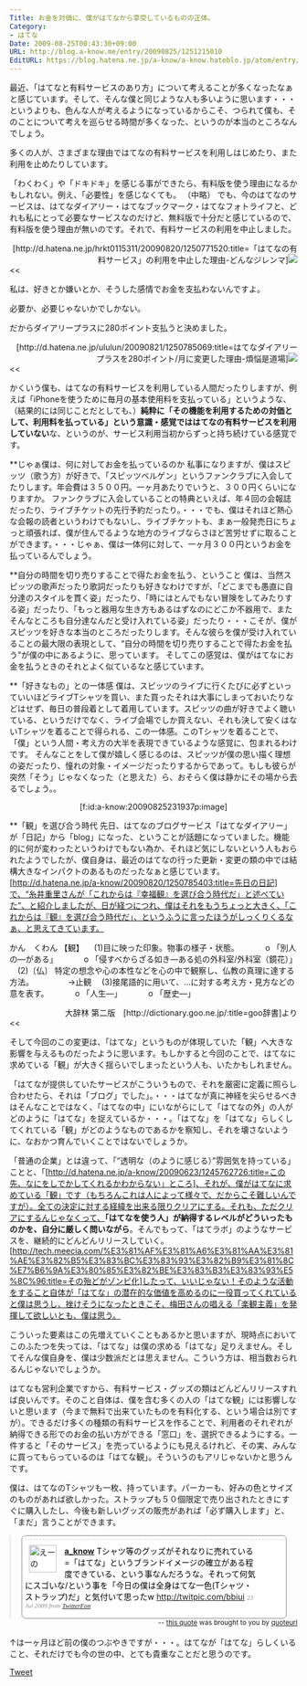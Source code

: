 ```yaml
---
Title: お金を対価に、僕がはてなから享受しているものの正体。
Category:
- はてな
Date: 2009-08-25T00:43:30+09:00
URL: http://blog.a-know.me/entry/20090825/1251215010
EditURL: https://blog.hatena.ne.jp/a-know/a-know.hateblo.jp/atom/entry/12921228815727979966
---
```



最近、「はてなと有料サービスのあり方」について考えることが多くなったなぁと感じています。そして、そんな僕と同じような人も多いように思います・・・というよりも、色んな人が考えるようになっているからこそ、つられて僕も、そのことについて考えを巡らせる時間が多くなった、というのが本当のところなんでしょう。

多くの人が、さまざまな理由ではてなの有料サービスを利用しはじめたり、また利用を止めたりしています。

>>
「わくわく」や「ドキドキ」を感じる事ができたら、有料版を使う理由になるかもしれない。例え、「必要性」を感じなくても。
（中略）
でも、今のはてなのサービスは、はてなダイアリー・はてなブックマーク・はてなフォトライフと、どれも私にとって必要なサービスなのだけど、無料版で十分だと感じているので、有料版を使う理由が無いのです。それで、有料サービスの利用を中止しました。
<div align=right>[http://d.hatena.ne.jp/hrkt0115311/20090820/1250771520:title=「はてなの有料サービス」の利用を中止した理由-どんなジレンマ]<img src="http://b.hatena.ne.jp/entry/image/http://d.hatena.ne.jp/hrkt0115311/20090820/1250771520" /></div>
<<

>>
私は、好きとか嫌いとか、そうした感情でお金を支払わないんですよ。

必要か、必要じゃないかでしかない。

だからダイアリープラスに280ポイント支払うと決めました。
<div align="right">[http://d.hatena.ne.jp/ululun/20090821/1250785069:title=はてなダイアリープラスを280ポイント/月に変更した理由-煩悩是道場]<img src="http://b.hatena.ne.jp/entry/image/http://d.hatena.ne.jp/ululun/20090821/1250785069" /></div>
<<


かくいう僕も、はてなの有料サービスを利用している人間だったりしますが、例えば「iPhoneを使うために毎月の基本使用料を支払っている」というような、（結果的には同じことだとしても、）<span style="font-weight:bold;">純粋に「その機能を利用するための対価として、利用料を払っている」という意識・感覚でははてなの有料サービスを利用していない</span>な、というのが、サービス利用当初からずっと持ち続けている感覚です。


**じゃぁ僕は、何に対してお金を払っているのか
私事になりますが、僕はスピッツ（歌う方）が好きで、「スピッツベルゲン」というファンクラブに入会してたりします。年会費は３５００円。一ヶ月あたりでいうと、３００円くらいになりますか。
ファンクラブに入会していることの特典といえば、年４回の会報誌だったり、ライブチケットの先行予約だったり。・・・でも、僕はそれほど熱心な会報の読者というわけでもないし、ライブチケットも、まぁ一般発売日にちょっと頑張れば、僕が住んでるような地方のライブならさほど苦労せずに取ることができます。・・・じゃぁ、僕は一体何に対して、一ヶ月３００円というお金を払っているんでしょう。


**自分の時間を切り売りすることで得たお金を払う、ということ
僕は、当然スピッツの歌声だったり歌詞だったりも好きなわけですが、「どこまでも愚直に自分達のスタイルを貫く姿」だったり、「時にはとんでもない冒険をしてみたりする姿」だったり、「もっと器用な生き方もあるはずなのにどこか不器用で、またそんなところも自分達なんだと受け入れている姿」だったり・・・こそが、僕がスピッツを好きな本当のところだったりします。そんな彼らを僕が受け入れていることの最大限の表現として、“自分の時間を切り売りすることで得たお金を払う”が僕の中にあるように、思っています。
そしてこの感覚は、僕がはてなにお金を払うときのそれとよく似ているなと感じています。


**「好きなもの」との一体感
僕は、スピッツのライブに行くたびに必ずといっていいほどライブTシャツを買い、また買ったそれは大事にしまっておいたりなどはせず、毎日の普段着として着用しています。スピッツの曲が好きでよく聴いている、というだけでなく、ライブ会場でしか買えない、それも決して安くはないTシャツを着ることで得られる、この一体感。このTシャツを着ることで、「僕」という人間・考え方の大半を表現できているような感覚に、包まれるわけです。
そんなことをして僕が嬉しく感じるのは、スピッツが僕の思い描く理想の姿だったり、憧れの対象・イメージだったりするからであって。もしも彼らが突然「そう」じゃなくなった（と思えた）ら、おそらく僕は静かにその場から去るでしょう。。

<div align=center>[f:id:a-know:20090825231937p:image]</div>


**「観」を選び合う時代
先日、はてなのブログサービス「はてなダイアリー」が「日記」から「blog」になった、ということが話題になっていました。機能的に何が変わったというわけでもない為か、それほど気にしないという人もおられたようでしたが、僕自身は、最近のはてなの行った更新・変更の類の中では結構大きなインパクトのあるものだったなぁと感じています。
[http://d.hatena.ne.jp/a-know/20090820/1250785403:title=先日の日記]で、“糸井重里さんが「これからは『幸福観』を選び合う時代だ」と述べていた”、と紹介しましたが、日が経つにつれ、僕はそれをもうちょっと大きく、「これからは『観』を選び合う時代だ」、というふうに言ったほうがしっくりくるなぁ、と思えてきています。


>>
かん　くわん 【観】
　(1)目に映った印象。物事の様子・状態。
　　　o 「別人の―がある」
　　　o 「侵すべからざる如き―ある処の外科室/外科室（鏡花）」
　(2)〔仏〕 特定の想念や心の本性などを心の中で観察し、仏教の真理に達する方法。
　　　　→止観
　(3)接尾語的に用いて、…に対する考え方・見方などの意を表す。
　　　o 「人生―」
　　　o 「歴史―」
<div align=right>大辞林 第二版　[http://dictionary.goo.ne.jp/:title=goo辞書]より</div>
<<


そして今回のこの変更は、「はてな」というものが体現していた「観」へ大きな影響を与えるものだったように思います。もしかすると今回のことで、はてなに求めている「観」が大きく揺らいでしまったという人も、いたかもしれません。

「はてなが提供していたサービスがこういうもので、それを厳密に定義に照らし合わせたら、それは「ブログ」でした」。・・・はてなが真に神経を尖らせるべきはそんなことではなく、「はてなの中」にいながらにして「はてなの外」の人がどのように「はてな」を捉えているか・・・。「はてな」を「はてな」らしくしてくれている「観」がどのようなものであるかを察知し、それを壊さないように、なおかつ育んでいくことではないでしょうか。


「普通の企業」とは違って、「“透明な（のように感じる）”雰囲気を持っている」ことと、「[http://d.hatena.ne.jp/a-know/20090623/1245762726:title=この先、なにをしでかしてくれるかわからない」ところ]、それが、僕がはてなに求めている「観」です（もちろんこれは人によって様々で、だからこそ難しいんですが）。全ての決定に対する経緯を出来る限りクリアにする。それも、ただクリアにするんじゃなくって、<span style="font-weight:bold;">「はてなを使う人」が納得するレベルがどういったものかを、自分に厳しく問いながら</span>。そんでもって、「はてラボ」のようなサービスを、継続的にどんどんリリースしていく。[http://tech.meecia.com/%E3%81%AF%E3%81%A6%E3%81%AA%E3%81%AE%E3%82%B5%E3%83%BC%E3%83%93%E3%82%B9%E3%81%8C%E7%B6%9A%E3%80%85%E3%82%BE%E3%83%B3%E3%83%93%E5%8C%96:title=その殆どがゾンビ化]したって、いいじゃない！そのような活動をすること自体が「はてな」の潜在的な価値を高めるのに一役買ってくれていると僕は思うし、挫けそうになったときこそ、梅田さんの唱える「楽観主義」を発揮して欲しいとも、僕は思う。

こういった要素はこの先増えていくこともあるかと思いますが、現時点においてこのふたつを失っては、「はてな」は僕の求める「はてな」足りえません。そしてそんな僕自身を、僕は少数派だとは思えません。こういう方は、相当数おられるんじゃないでしょうか。

はてなも営利企業ですから、有料サービス・グッズの類はどんどんリリースすれば良いんです。そのこと自体は、僕を含む多くの人の「はてな観」には影響しないと思います（今まで無料で出来ていたものを有料化する、という場合は別ですが）。できるだけ多くの種類の有料サービスを作ることで、利用者のそれぞれが納得できる形でのお金の払い方ができる「窓口」を、選択できるようにする。一件すると「そのサービス」を売っているようにも見えるけれど、その実、みんなに買ってもらっているのは「はてな観」。そういうのもアリじゃないかと思うんです。

僕は、はてなのTシャツも一枚、持っています。パーカーも、好みの色とサイズのものがあれば欲しかった。ストラップも５０個限定で売り出されたときにすぐに購入したし、今後も新しいグッズの販売があれば「必ず購入します」と、「まだ」言うことができます。

<!-- QuoteURL styled embed start --> <blockquote class="quoteurl-block" style="margin:0;padding:0;"> <ol class="quoteurl-quote" style="background-color:#fff;color:#000;padding:.4em;border:1px solid #888;-moz-border-radius: .5em;border-radius: .5em;width:90%;max-width:700px;margin:auto;"> <li class="hentry status u-a_know" style="clear:both;list-style:none;padding-top:.7em;padding-bottom:.7em;border-top:1px dashed #ccc;position:relative;background-color:#fff;"> <div class="thumb vcard author" style="float:left;margin-right:1em;margin-left:.5em;"> <a class="url" href="http://twitter.com/a_know"><img width="48" height="48" style="border:none;" src="http://a1.twimg.com/profile_images/305355464/IMG_0173_r_normal.JPG" class="photo fn" alt="えーの"/></a> </div> <div class="status-body" style="margin-right:30px;padding-right:1em;"> <a class="author" style="font-weight:bold;" title="えーの" href="http://twitter.com/a_know">a_know</a> <span class="entry-content" style="font-style:normal">Tシャツ等のグッズがそれなりに売れている=「はてな」というブランドイメージの確立がある程度できている、という事なんだろうな。それって何気にスゴいな/という事を「今日の僕は全身はてな一色(Tシャツ・ストラップ)だ」と気付いて思ったw <a href="http://twitpic.com/bbiui" rel="nofollow">http://twitpic.com/bbiui</a></span> <span class="meta entry-meta" style="color:#888;font-family:georgia;font-size:0.8em;font-style:italic;"> <a rel="bookmark" class="entry-date" style="color:#888;text-decoration:none;" href="http://twitter.com/a_know/status/2797229310" onmouseover="this.style.textDecoration='underline';" onmouseout="this.style.textDecoration='none';"> <span title="2009-07-23 12:29:16" class="published">23 Jul 2009</span> </a> <span>from <a href="http://twitterfon.net/" rel="nofollow">TwitterFon</a></span> </span> </div> <div class="actions" style="position:relative;clear:both;"></div> </li></ol> </blockquote><small class="quoteurl-cite" style="float:right;"> -- <a href="http://www.quoteurl.com/tnob7">this quote</a> was brought to you by <a href="http://www.quoteurl.com">quoteurl</a></small> <br class="quoteurl-end" style="clear:both;" /> <!-- QuoteURL embed end -->

↑は一ヶ月ほど前の僕のつぶやきですが・・・。はてなが「はてな」らしくいること、それだけでも今の世の中、とても貴重なことだと思うのです。



<a href="http://twitter.com/share" class="twitter-share-button" data-count="horizontal" data-via="a_know" data-related="CDiT_info" data-lang="ja">Tweet</a><script type="text/javascript" src="http://platform.twitter.com/widgets.js"></script>
